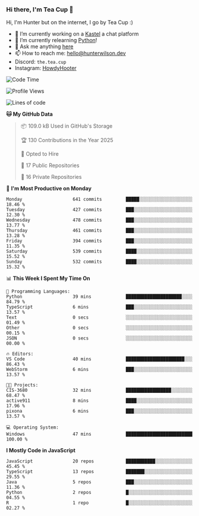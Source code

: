 ### Hi there, I'm Tea Cup 👋 

Hi, I'm Hunter but on the internet, I go by Tea Cup :)

- 🔭 I’m currently working on a [Kastel](https://github.com/KastelApp) a chat platform
- 🌱 I’m currently relearning [Python](https://github.com/TheTeaCup/CIS-3680)!
- 💬 Ask me anything [here](https://github.com/TheTeaCup/TheTeaCup/issues)
- 📫 How to reach me: [hello@hunterwilson.dev](mailto:hello@hunterwilson.dev)
- Discord: `the.tea.cup`
- Instagram: [HowdyHooter](https://instagram.com/HowdyHooter)

<!--START_SECTION:waka-->
![Code Time](http://img.shields.io/badge/Code%20Time-620%20hrs%2029%20mins-blue)

![Profile Views](http://img.shields.io/badge/Profile%20Views-0-blue)

![Lines of code](https://img.shields.io/badge/From%20Hello%20World%20I%27ve%20Written-1.4%20million%20lines%20of%20code-blue)

**🐱 My GitHub Data** 

> 📦 109.0 kB Used in GitHub's Storage 
 > 
> 🏆 130 Contributions in the Year 2025
 > 
> 💼 Opted to Hire
 > 
> 📜 17 Public Repositories 
 > 
> 🔑 16 Private Repositories 
 > 
📅 **I'm Most Productive on Monday** 

```text
Monday                   641 commits         █████░░░░░░░░░░░░░░░░░░░░   18.46 % 
Tuesday                  427 commits         ███░░░░░░░░░░░░░░░░░░░░░░   12.30 % 
Wednesday                478 commits         ███░░░░░░░░░░░░░░░░░░░░░░   13.77 % 
Thursday                 461 commits         ███░░░░░░░░░░░░░░░░░░░░░░   13.28 % 
Friday                   394 commits         ███░░░░░░░░░░░░░░░░░░░░░░   11.35 % 
Saturday                 539 commits         ████░░░░░░░░░░░░░░░░░░░░░   15.52 % 
Sunday                   532 commits         ████░░░░░░░░░░░░░░░░░░░░░   15.32 % 
```


📊 **This Week I Spent My Time On** 

```text
💬 Programming Languages: 
Python                   39 mins             █████████████████████░░░░   84.79 % 
TypeScript               6 mins              ███░░░░░░░░░░░░░░░░░░░░░░   13.57 % 
Text                     0 secs              ░░░░░░░░░░░░░░░░░░░░░░░░░   01.49 % 
Other                    0 secs              ░░░░░░░░░░░░░░░░░░░░░░░░░   00.15 % 
JSON                     0 secs              ░░░░░░░░░░░░░░░░░░░░░░░░░   00.00 % 

🔥 Editors: 
VS Code                  40 mins             ██████████████████████░░░   86.43 % 
WebStorm                 6 mins              ███░░░░░░░░░░░░░░░░░░░░░░   13.57 % 

🐱‍💻 Projects: 
CIS-3680                 32 mins             █████████████████░░░░░░░░   68.47 % 
active911                8 mins              ████░░░░░░░░░░░░░░░░░░░░░   17.96 % 
pixona                   6 mins              ███░░░░░░░░░░░░░░░░░░░░░░   13.57 % 

💻 Operating System: 
Windows                  47 mins             █████████████████████████   100.00 % 
```

**I Mostly Code in JavaScript** 

```text
JavaScript               20 repos            ███████████░░░░░░░░░░░░░░   45.45 % 
TypeScript               13 repos            ███████░░░░░░░░░░░░░░░░░░   29.55 % 
Java                     5 repos             ███░░░░░░░░░░░░░░░░░░░░░░   11.36 % 
Python                   2 repos             █░░░░░░░░░░░░░░░░░░░░░░░░   04.55 % 
R                        1 repo              █░░░░░░░░░░░░░░░░░░░░░░░░   02.27 % 
```




<!--END_SECTION:waka-->
